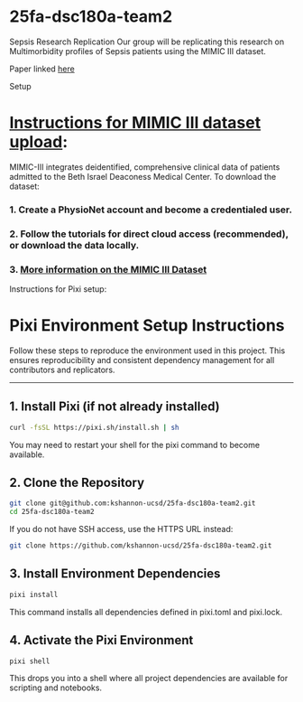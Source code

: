 # 25fa-dsc180a-team2
Sepsis Research Replication
Our group will be replicating this research on Multimorbidity profiles of Sepsis patients using the MIMIC III dataset.

Paper linked [here](https://ccforum.biomedcentral.com/articles/10.1186/s13054-019-2486-6#Sec14)

Setup
# [Instructions for MIMIC III dataset upload](https://mimic.mit.edu/docs/gettingstarted/):
MIMIC-III integrates deidentified, comprehensive clinical data of patients admitted to the Beth Israel Deaconess Medical Center. To download the dataset:

### 1. Create a PhysioNet account and become a credentialed user.
### 2. Follow the tutorials for direct cloud access (recommended), or download the data locally.
### 3. [More information on the MIMIC III Dataset](https://physionet.org/content/mimiciii/1.4/)

Instructions for Pixi setup:
# Pixi Environment Setup Instructions

Follow these steps to reproduce the environment used in this project. This ensures reproducibility and consistent dependency management for all contributors and replicators.

---

## 1. Install Pixi (if not already installed)

```bash
curl -fsSL https://pixi.sh/install.sh | sh
```
You may need to restart your shell for the pixi command to become available.

## 2. Clone the Repository

```bash
git clone git@github.com:kshannon-ucsd/25fa-dsc180a-team2.git
cd 25fa-dsc180a-team2
```
If you do not have SSH access, use the HTTPS URL instead:

```bash
git clone https://github.com/kshannon-ucsd/25fa-dsc180a-team2.git
```

## 3. Install Environment Dependencies

```bash
pixi install
```
This command installs all dependencies defined in pixi.toml and pixi.lock.

## 4. Activate the Pixi Environment

```bash
pixi shell
```
This drops you into a shell where all project dependencies are available for scripting and notebooks.

